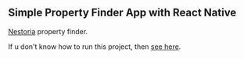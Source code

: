 ## Simple Property Finder App with React Native

[Nestoria](http://www.nestoria.co.uk/) property finder.

If u don't know how to run this project, then [see here](https://github.com/handioq/react-native-projects).
